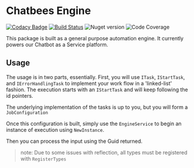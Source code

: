 # Chatbees Engine

[![Codacy Badge](https://api.codacy.com/project/badge/Grade/5438f54dfa684f20862170acef53255d)](https://www.codacy.com/manual/chatbee/Engine?utm_source=github.com&amp;utm_medium=referral&amp;utm_content=chatbee/Engine&amp;utm_campaign=Badge_Grade)
[![Build Status](https://dev.azure.com/chatbees/platform/_apis/build/status/chatbee.Engine?branchName=master)](https://dev.azure.com/chatbees/platform/_build/latest?definitionId=2&branchName=master)
![Nuget version](https://img.shields.io/nuget/v/chatbeeengine)
![Code Coverage](https://img.shields.io/azure-devops/coverage/chatbees/platform/2/master)

This package is built as a general purpose automation engine. It currently powers our Chatbot as a Service platform. 

## Usage

The usage is in two parts, essentially. First, you will use `ITask`, `IStartTask`, and `IErrorHandlingTask` to implement your work flow in a 'linked-list' fashion. The execution starts with an `IStartTask` and will keep following the id pointers. 

The underlying implementation of the tasks is up to you, but you will form a `JobConfiguration`

Once this configuration is built, simply use the `EngineService` to begin an instance of execution using `NewInstance`. 

Then you can process the input using the Guid returned. 

> note: Due to some issues with reflection, all types must be registered with `RegisterTypes`
